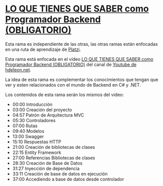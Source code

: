 # [LO QUE TIENES QUE SABER como Programador Backend (OBLIGATORIO)](https://www.youtube.com/watch?v=2TY_TkjRUp0)

Esta rama es independiente de las otras, las otras ramas están enfocadas en una ruta de aprendizaje de [Platzi](https://platzi.com).

Esta rama está enfocada en el vídeo [LO QUE TIENES QUE SABER como Programador Backend (OBLIGATORIO)](https://www.youtube.com/watch?v=2TY_TkjRUp0) del canal de [Youtube de hdeleon.net](https://www.youtube.com/@hdeleonnet).

La idea de esta rama es complementar los conocimientos que tengan que ver y esten relacionados con el mundo de Backend en C# y .NET.

Los contenidos de esta rama serán los mismos del video:

- 00:00 Introducción
- 03:00 Creación del proyecto
- 04:57 Patrón de Arquitectura MVC
- 05:30 Controladores
- 07:00 Rutas
- 09:40 Modelos
- 13:00 Swagger
- 15:10 Respuestas HTTP
- 21:00 Creación de bibliotecas de clases
- 22:15 Entity Framework
- 27:00 Referencias Bibliotecas de clases
- 28:30 Creación de Base de Datos
- 31:27 Inyección de dependencia
- 33:11 Creación de base de datos en ejecución
- 37:00 Accediendo a base de datos desde controlador
